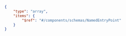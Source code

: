 ```json copy 
{
    "type": "array",
    "items": {
        "$ref": "#/components/schemas/NamedEntryPoint"
    }
} 
``` 
